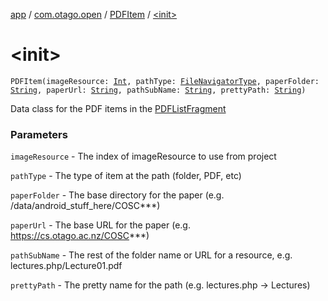 [app](../../index.md) / [com.otago.open](../index.md) / [PDFItem](index.md) / [&lt;init&gt;](./-init-.md)

# &lt;init&gt;

`PDFItem(imageResource: `[`Int`](https://kotlinlang.org/api/latest/jvm/stdlib/kotlin/-int/index.html)`, pathType: `[`FileNavigatorType`](../-file-navigator-type/index.md)`, paperFolder: `[`String`](https://kotlinlang.org/api/latest/jvm/stdlib/kotlin/-string/index.html)`, paperUrl: `[`String`](https://kotlinlang.org/api/latest/jvm/stdlib/kotlin/-string/index.html)`, pathSubName: `[`String`](https://kotlinlang.org/api/latest/jvm/stdlib/kotlin/-string/index.html)`, prettyPath: `[`String`](https://kotlinlang.org/api/latest/jvm/stdlib/kotlin/-string/index.html)`)`

Data class for the PDF items in the [PDFListFragment](../-p-d-f-list-fragment/index.md)

### Parameters

`imageResource` - The index of imageResource to use from project

`pathType` - The type of item at the path (folder, PDF, etc)

`paperFolder` - The base directory for the paper (e.g. /data/android_stuff_here/COSC***)

`paperUrl` - The base URL for the paper (e.g. https://cs.otago.ac.nz/COSC***)

`pathSubName` - The rest of the folder name or URL for a resource, e.g. lectures.php/Lecture01.pdf

`prettyPath` - The pretty name for the path (e.g. lectures.php -&gt; Lectures)